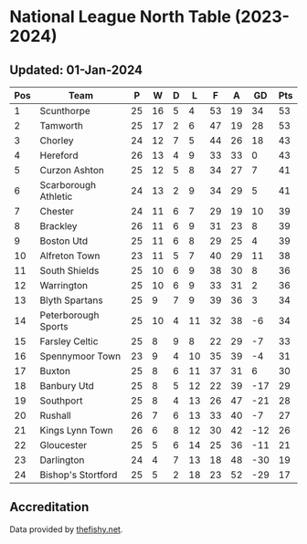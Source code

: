 # National League North Table (2023-2024)
## Updated: 01-Jan-2024

| Pos | Team | P | W | D | L | F | A | GD | Pts |
| --- | --- | --- | --- | --- | --- | --- | --- | --- | --- |
| 1 | Scunthorpe | 25 | 16 | 5 | 4 | 53 | 19 | 34 | 53 |
| 2 | Tamworth | 25 | 17 | 2 | 6 | 47 | 19 | 28 | 53 |
| 3 | Chorley | 24 | 12 | 7 | 5 | 44 | 26 | 18 | 43 |
| 4 | Hereford | 26 | 13 | 4 | 9 | 33 | 33 | 0 | 43 |
| 5 | Curzon Ashton | 25 | 12 | 5 | 8 | 34 | 27 | 7 | 41 |
| 6 | Scarborough Athletic | 24 | 13 | 2 | 9 | 34 | 29 | 5 | 41 |
| 7 | Chester | 24 | 11 | 6 | 7 | 29 | 19 | 10 | 39 |
| 8 | Brackley | 26 | 11 | 6 | 9 | 31 | 23 | 8 | 39 |
| 9 | Boston Utd | 25 | 11 | 6 | 8 | 29 | 25 | 4 | 39 |
| 10 | Alfreton Town | 23 | 11 | 5 | 7 | 40 | 29 | 11 | 38 |
| 11 | South Shields | 25 | 10 | 6 | 9 | 38 | 30 | 8 | 36 |
| 12 | Warrington | 25 | 10 | 6 | 9 | 33 | 31 | 2 | 36 |
| 13 | Blyth Spartans | 25 | 9 | 7 | 9 | 39 | 36 | 3 | 34 |
| 14 | Peterborough Sports | 25 | 10 | 4 | 11 | 32 | 38 | -6 | 34 |
| 15 | Farsley Celtic | 25 | 8 | 9 | 8 | 22 | 29 | -7 | 33 |
| 16 | Spennymoor Town | 23 | 9 | 4 | 10 | 35 | 39 | -4 | 31 |
| 17 | Buxton | 25 | 8 | 6 | 11 | 37 | 31 | 6 | 30 |
| 18 | Banbury Utd | 25 | 8 | 5 | 12 | 22 | 39 | -17 | 29 |
| 19 | Southport | 25 | 8 | 4 | 13 | 26 | 47 | -21 | 28 |
| 20 | Rushall | 26 | 7 | 6 | 13 | 33 | 40 | -7 | 27 |
| 21 | Kings Lynn Town | 26 | 6 | 8 | 12 | 30 | 42 | -12 | 26 |
| 22 | Gloucester | 25 | 5 | 6 | 14 | 25 | 36 | -11 | 21 |
| 23 | Darlington | 24 | 4 | 7 | 13 | 18 | 48 | -30 | 19 |
| 24 | Bishop's Stortford | 25 | 5 | 2 | 18 | 23 | 52 | -29 | 17 |

## Accreditation 

Data provided by [thefishy.net](https://www.thefishy.net/).